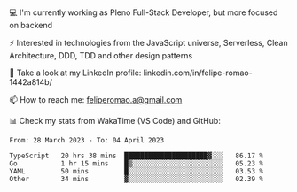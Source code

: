 💻 I'm currently working as Pleno Full-Stack Developer, but more focused on backend

⚡ Interested in technologies from the JavaScript universe, Serverless, Clean Architecture, DDD, TDD and other design patterns

👥 Take a look at my LinkedIn profile: linkedin.com/in/felipe-romao-1442a814b/

📫 How to reach me: feliperomao.a@gmail.com

📊 Check my stats from WakaTime (VS Code) and GitHub:

<!--START_SECTION:waka-->

```text
From: 28 March 2023 - To: 04 April 2023

TypeScript   20 hrs 38 mins  █████████████████████▓░░░   86.17 %
Go           1 hr 15 mins    █▒░░░░░░░░░░░░░░░░░░░░░░░   05.23 %
YAML         50 mins         █░░░░░░░░░░░░░░░░░░░░░░░░   03.53 %
Other        34 mins         ▓░░░░░░░░░░░░░░░░░░░░░░░░   02.39 %
```

<!--END_SECTION:waka-->
